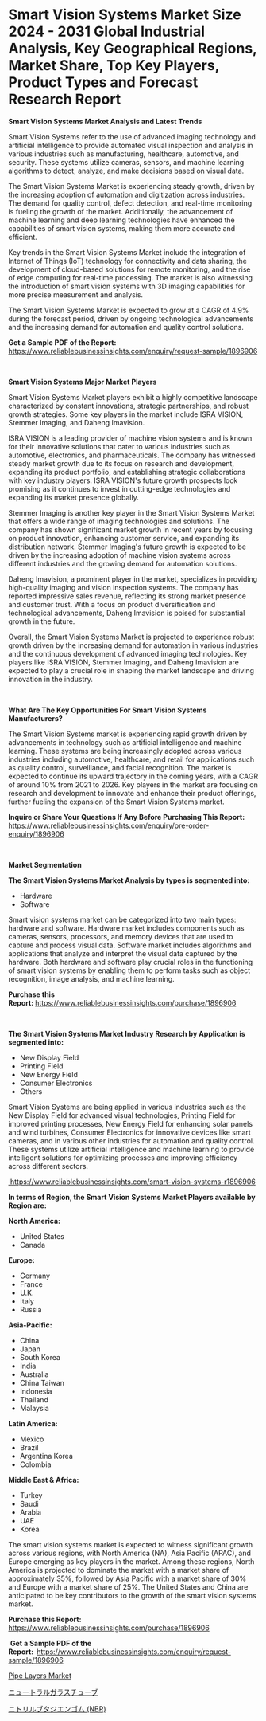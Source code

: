 <p><h1>Smart Vision Systems Market Size 2024 - 2031 Global Industrial Analysis, Key Geographical Regions, Market Share, Top Key Players, Product Types and Forecast Research Report</h1></p><p><strong>Smart Vision Systems Market Analysis and Latest Trends</strong></p>
<p><p>Smart Vision Systems refer to the use of advanced imaging technology and artificial intelligence to provide automated visual inspection and analysis in various industries such as manufacturing, healthcare, automotive, and security. These systems utilize cameras, sensors, and machine learning algorithms to detect, analyze, and make decisions based on visual data.</p><p>The Smart Vision Systems Market is experiencing steady growth, driven by the increasing adoption of automation and digitization across industries. The demand for quality control, defect detection, and real-time monitoring is fueling the growth of the market. Additionally, the advancement of machine learning and deep learning technologies have enhanced the capabilities of smart vision systems, making them more accurate and efficient.</p><p>Key trends in the Smart Vision Systems Market include the integration of Internet of Things (IoT) technology for connectivity and data sharing, the development of cloud-based solutions for remote monitoring, and the rise of edge computing for real-time processing. The market is also witnessing the introduction of smart vision systems with 3D imaging capabilities for more precise measurement and analysis.</p><p>The Smart Vision Systems Market is expected to grow at a CAGR of 4.9% during the forecast period, driven by ongoing technological advancements and the increasing demand for automation and quality control solutions.</p></p>
<p><strong>Get a Sample PDF of the Report:&nbsp;</strong> <a href="https://www.reliablebusinessinsights.com/enquiry/request-sample/1896906">https://www.reliablebusinessinsights.com/enquiry/request-sample/1896906</a></p>
<p>&nbsp;</p>
<p><strong>Smart Vision Systems Major Market Players</strong></p>
<p><p>Smart Vision Systems Market players exhibit a highly competitive landscape characterized by constant innovations, strategic partnerships, and robust growth strategies. Some key players in the market include ISRA VISION, Stemmer Imaging, and Daheng Imavision.</p><p>ISRA VISION is a leading provider of machine vision systems and is known for their innovative solutions that cater to various industries such as automotive, electronics, and pharmaceuticals. The company has witnessed steady market growth due to its focus on research and development, expanding its product portfolio, and establishing strategic collaborations with key industry players. ISRA VISION's future growth prospects look promising as it continues to invest in cutting-edge technologies and expanding its market presence globally.</p><p>Stemmer Imaging is another key player in the Smart Vision Systems Market that offers a wide range of imaging technologies and solutions. The company has shown significant market growth in recent years by focusing on product innovation, enhancing customer service, and expanding its distribution network. Stemmer Imaging's future growth is expected to be driven by the increasing adoption of machine vision systems across different industries and the growing demand for automation solutions.</p><p>Daheng Imavision, a prominent player in the market, specializes in providing high-quality imaging and vision inspection systems. The company has reported impressive sales revenue, reflecting its strong market presence and customer trust. With a focus on product diversification and technological advancements, Daheng Imavision is poised for substantial growth in the future.</p><p>Overall, the Smart Vision Systems Market is projected to experience robust growth driven by the increasing demand for automation in various industries and the continuous development of advanced imaging technologies.	Key players like ISRA VISION, Stemmer Imaging, and Daheng Imavision are expected to play a crucial role in shaping the market landscape and driving innovation in the industry.</p></p>
<p>&nbsp;</p>
<p><strong>What Are The Key Opportunities For Smart Vision Systems Manufacturers?</strong></p>
<p><p>The Smart Vision Systems market is experiencing rapid growth driven by advancements in technology such as artificial intelligence and machine learning. These systems are being increasingly adopted across various industries including automotive, healthcare, and retail for applications such as quality control, surveillance, and facial recognition. The market is expected to continue its upward trajectory in the coming years, with a CAGR of around 10% from 2021 to 2026. Key players in the market are focusing on research and development to innovate and enhance their product offerings, further fueling the expansion of the Smart Vision Systems market.</p></p>
<p><strong>Inquire or Share Your Questions If Any Before Purchasing This Report:</strong> <a href="https://www.reliablebusinessinsights.com/enquiry/pre-order-enquiry/1896906">https://www.reliablebusinessinsights.com/enquiry/pre-order-enquiry/1896906</a></p>
<p>&nbsp;</p>
<p><strong>Market Segmentation</strong></p>
<p><strong>The Smart Vision Systems Market Analysis by types is segmented into:</strong></p>
<p><ul><li>Hardware</li><li>Software</li></ul></p>
<p><p>Smart vision systems market can be categorized into two main types: hardware and software. Hardware market includes components such as cameras, sensors, processors, and memory devices that are used to capture and process visual data. Software market includes algorithms and applications that analyze and interpret the visual data captured by the hardware. Both hardware and software play crucial roles in the functioning of smart vision systems by enabling them to perform tasks such as object recognition, image analysis, and machine learning.</p></p>
<p><strong>Purchase this Report:&nbsp;</strong><a href="https://www.reliablebusinessinsights.com/purchase/1896906">https://www.reliablebusinessinsights.com/purchase/1896906</a></p>
<p>&nbsp;</p>
<p><strong>The Smart Vision Systems Market Industry Research by Application is segmented into:</strong></p>
<p><ul><li>New Display Field</li><li>Printing Field</li><li>New Energy Field</li><li>Consumer Electronics</li><li>Others</li></ul></p>
<p><p>Smart Vision Systems are being applied in various industries such as the New Display Field for advanced visual technologies, Printing Field for improved printing processes, New Energy Field for enhancing solar panels and wind turbines, Consumer Electronics for innovative devices like smart cameras, and in various other industries for automation and quality control. These systems utilize artificial intelligence and machine learning to provide intelligent solutions for optimizing processes and improving efficiency across different sectors.</p></p>
<p><a href="https://www.reliablebusinessinsights.com/smart-vision-systems-r1896906">&nbsp;https://www.reliablebusinessinsights.com/smart-vision-systems-r1896906</a></p>
<p><strong>In terms of Region, the Smart Vision Systems Market Players available by Region are:</strong></p>
<p>
    <p> <strong> North America: </strong>
        <ul>
            <li>United States</li>
            <li>Canada</li>
        </ul>
        </p> 
    <p> <strong> Europe: </strong>
        <ul>
            <li>Germany</li>
            <li>France</li>
            <li>U.K.</li>
            <li>Italy</li>
            <li>Russia</li>
        </ul>
        </p> 
    <p> <strong> Asia-Pacific: </strong>
        <ul>
            <li>China</li>
            <li>Japan</li>
            <li>South Korea</li>
            <li>India</li>
            <li>Australia</li>
            <li>China Taiwan</li>
            <li>Indonesia</li>
            <li>Thailand</li>
            <li>Malaysia</li>
        </ul>
        </p> 
    <p> <strong> Latin America: </strong>
        <ul>
            <li>Mexico</li>
            <li>Brazil</li>
            <li>Argentina Korea</li>
            <li>Colombia</li>
        </ul>
        </p> 
    <p> <strong> Middle East & Africa: </strong>
        <ul>
            <li>Turkey</li>
            <li>Saudi</li>
            <li>Arabia</li>
            <li>UAE</li>
            <li>Korea</li>
        </ul>
    </p>
    </p>
<p><p>The smart vision systems market is expected to witness significant growth across various regions, with North America (NA), Asia Pacific (APAC), and Europe emerging as key players in the market. Among these regions, North America is projected to dominate the market with a market share of approximately 35%, followed by Asia Pacific with a market share of 30% and Europe with a market share of 25%. The United States and China are anticipated to be key contributors to the growth of the smart vision systems market.</p></p>
<p><strong>Purchase this Report: </strong><a href="https://www.reliablebusinessinsights.com/purchase/1896906">https://www.reliablebusinessinsights.com/purchase/1896906</a></p>
<p>&nbsp;<strong>Get a Sample PDF of the Report:&nbsp;&nbsp;</strong><a href="https://www.reliablebusinessinsights.com/enquiry/request-sample/1896906">https://www.reliablebusinessinsights.com/enquiry/request-sample/1896906</a></p>
<p><strong></strong></p>
<p><p><a href="https://github.com/Valeridd446677/Market-Research-Report-List-1/blob/main/pipe-layers-market.md">Pipe Layers Market</a></p><p><a href="https://github.com/tubbs463/Market-Research-Report-List-2/blob/main/1796771181538.md">ニュートラルガラスチューブ</a></p><p><a href="https://github.com/LeoraEber/Market-Research-Report-List-1/blob/main/4101950181539.md">ニトリルブタジエンゴム (NBR)</a></p></p>